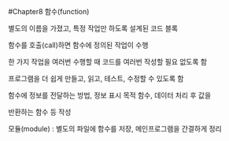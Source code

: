 #Chapter8 함수(function)

별도의 이름을 가졌고, 특정 작업만 하도록 설계된 코드 블록

함수를 호출(call)하면 함수에 정의된 작업이 수행

한 가지 작업을 여러번 수행할 때 코드를 여러번 작성할 필요 없도록 함

프로그램을 더 쉽게 만들고, 읽고, 테스트, 수정할 수 있도록 함

함수에 정보를 전달하는 방법, 정보 표시 목적 함수, 데이터 처리 후 값을 

반환하는 함수 등 작성

모듈(module) : 별도의 파일에 함수를 저장, 메인프로그램을 간결하게 정리